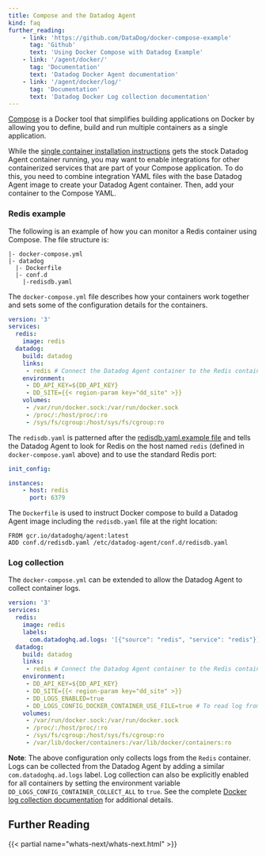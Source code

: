```yaml
---
title: Compose and the Datadog Agent
kind: faq
further_reading:
    - link: 'https://github.com/DataDog/docker-compose-example'
      tag: 'Github'
      text: 'Using Docker Compose with Datadog Example'
    - link: '/agent/docker/'
      tag: 'Documentation'
      text: 'Datadog Docker Agent documentation'
    - link: '/agent/docker/log/'
      tag: 'Documentation'
      text: 'Datadog Docker Log collection documentation'
---
```


[Compose][1] is a Docker tool that simplifies building applications on Docker by allowing you to define, build and run multiple containers as a single application.

While the [single container installation instructions][2] gets the stock Datadog Agent container running, you may want to enable integrations for other containerized services that are part of your Compose application. To do this, you need to combine integration YAML files with the base Datadog Agent image to create your Datadog Agent container. Then, add your container to the Compose YAML.

### Redis example

The following is an example of how you can monitor a Redis container using Compose. The file structure is:

```text
|- docker-compose.yml
|- datadog
  |- Dockerfile
  |- conf.d
    |-redisdb.yaml
```

The `docker-compose.yml` file describes how your containers work together and sets some of the configuration details for the containers.

```yaml
version: '3'
services:
  redis:
    image: redis
  datadog:
    build: datadog
    links:
     - redis # Connect the Datadog Agent container to the Redis container
    environment:
     - DD_API_KEY=${DD_API_KEY}
     - DD_SITE={{< region-param key="dd_site" >}}
    volumes:
     - /var/run/docker.sock:/var/run/docker.sock
     - /proc/:/host/proc/:ro
     - /sys/fs/cgroup:/host/sys/fs/cgroup:ro
```

The `redisdb.yaml` is patterned after the [redisdb.yaml.example file][3] and tells the Datadog Agent to look for Redis on the host named `redis` (defined in `docker-compose.yaml` above) and to use the standard Redis port:

```yaml
init_config:

instances:
    - host: redis
      port: 6379
```

The `Dockerfile` is used to instruct Docker compose to build a Datadog Agent image including the `redisdb.yaml` file at the right location:

```
FROM gcr.io/datadoghq/agent:latest
ADD conf.d/redisdb.yaml /etc/datadog-agent/conf.d/redisdb.yaml
```


### Log collection

The `docker-compose.yml` can be extended to allow the Datadog Agent to collect container logs.

```yaml
version: '3'
services:
  redis:
    image: redis
    labels:
      com.datadoghq.ad.logs: '[{"source": "redis", "service": "redis"}]'
  datadog:
    build: datadog
    links:
     - redis # Connect the Datadog Agent container to the Redis container
    environment:
     - DD_API_KEY=${DD_API_KEY}
     - DD_SITE={{< region-param key="dd_site" >}}
     - DD_LOGS_ENABLED=true
     - DD_LOGS_CONFIG_DOCKER_CONTAINER_USE_FILE=true # To read log from file instead of the docker socket
    volumes:
     - /var/run/docker.sock:/var/run/docker.sock
     - /proc/:/host/proc/:ro
     - /sys/fs/cgroup:/host/sys/fs/cgroup:ro
     - /var/lib/docker/containers:/var/lib/docker/containers:ro
```

**Note**: The above configuration only collects logs from the `Redis` container. Logs can be collected from the Datadog Agent by adding a similar `com.datadoghq.ad.logs` label. Log collection can also be explicitly enabled for all containers by setting the environment variable `DD_LOGS_CONFIG_CONTAINER_COLLECT_ALL` to `true`. See the complete [Docker log collection documentation][4] for additional details.


## Further Reading

{{< partial name="whats-next/whats-next.html" >}}

[1]: https://docs.docker.com/compose/overview
[2]: /agent/docker/
[3]: https://github.com/DataDog/integrations-core/blob/master/redisdb/datadog_checks/redisdb/data/conf.yaml.example
[4]: /agent/logs/
